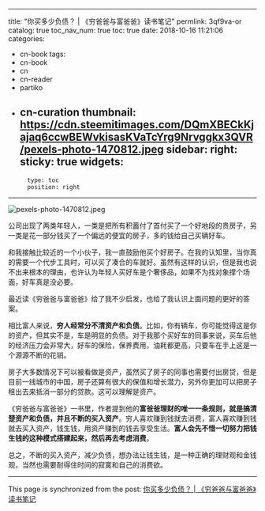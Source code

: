 
---
title: "你买多少负债？ | 《穷爸爸与富爸爸》读书笔记"
permlink: 3qf9va-or
catalog: true
toc_nav_num: true
toc: true
date: 2018-10-16 11:21:06
categories:
- cn-book
tags:
- cn-book
- cn
- cn-reader
- partiko
- cn-curation
thumbnail: https://cdn.steemitimages.com/DQmXBECkKjajaq6ccwBEWvkisasKVaTcYrg9Nrvggkx3QVR/pexels-photo-1470812.jpeg
sidebar:
    right:
        sticky: true
widgets:
    -
        type: toc
        position: right
---


![pexels-photo-1470812.jpeg](https://cdn.steemitimages.com/DQmXBECkKjajaq6ccwBEWvkisasKVaTcYrg9Nrvggkx3QVR/pexels-photo-1470812.jpeg)

公司出现了两类年轻人，一类是把所有积蓄付了首付买了一个好地段的贵房子，另一类是花一部分钱买了一个偏远的便宜的房子，多的钱给自己买辆好车。

和我接触比较近的一个小伙子，我一直鼓励他买个好房子。在我的认知里，当你真的需要一个代步工具时，可以买了凑合的车就好。虽然有这样的认识，但是我也说不出来根本的理由，也许认为年轻人买好车是个奢侈品，如果不为找对象撑个场面，好车真是没必要。

最近读《穷爸爸与富爸爸》给了我不少启发，也给了我认识上面问题的更好的答案。

相比富人来说，**穷人经常分不清资产和负债**。比如，你有辆车，你可能觉得这是你的资产，但其实不是，车是明显的负债。对于我那个买好车的同事来说，买车后他的经济压力会非常大，好车的保险，保养费用，油耗都更高，只要车在手上这是一个源源不断的花销。

房子大多数情况下可以被看做是资产，虽然买了房子的同事也需要付出房贷，但是目前一线城市的中国，房子还算有很大的保值和增长潜力，另外你更加可以把房子租出去来抵消一部分的贷款。这可以理解是资产。

《穷爸爸与富爸爸》一书里，作者提到他的**富爸爸理财的唯一一条规则，就是搞清楚资产和负债，并且不断的买入资产**。穷人喜欢赚到钱就去消费，富人喜欢赚到钱就去买入资产，钱生钱，用资产赚到的钱去享受生活。**富人会先不惜一切努力把钱生钱的这种模式搭建起来，然后再去考虑消费**。

总之，不断的买入资产，减少负债，想办法让钱生钱，是一种正确的理财观和金钱观，当然也需要耐得住时间的寂寞和自己的消费欲。

- - -

This page is synchronized from the post: [你买多少负债？ | 《穷爸爸与富爸爸》读书笔记](https://steemit.com/@yellowbird/3qf9va-or)
